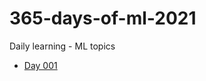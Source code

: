 # 365-days-of-ml-2021
Daily learning -  ML topics


* [Day 001](https://github.com/snknitin/365-days-of-ml-2021/blob/main/Daily_Files/Day_001.md)
